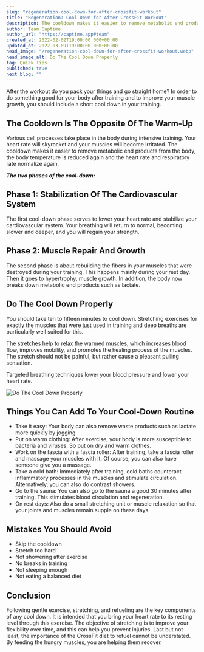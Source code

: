 ```yaml
---
slug: "regeneration-cool-down-for-after-crossfit-workout"
title: "Regeneration: Cool Down for After CrossFit Workout"
description: The cooldown makes it easier to remove metabolic end products from the body, the body temperature is reduced again and the heart rate and respiratory rate normalize again.
author: Team Captime
author_url: "https://captime.app#team"
created_at: 2022-02-02T19:00:00.000+00:00
updated_at: 2022-03-09T19:00:00.000+00:00
head_image: "/regeneration-cool-down-for-after-crossfit-workout.webp"
head_image_alt: Do The Cool Down Properly
tag: Quick Tips
published: true
next_blog: ""
---
```


After the workout do you pack your things and go straight home? In order to do something good for your body after training and to improve your muscle growth, you should include a short cool down in your training.

## The Cooldown Is The Opposite Of The Warm-Up

Various cell processes take place in the body during intensive training. Your heart rate will skyrocket and your muscles will become irritated. The cooldown makes it easier to remove metabolic end products from the body, the body temperature is reduced again and the heart rate and respiratory rate normalize again.

**_The two phases of the cool-down:_**

## Phase 1: Stabilization Of The Cardiovascular System

The first cool-down phase serves to lower your heart rate and stabilize your cardiovascular system. Your breathing will return to normal, becoming slower and deeper, and you will regain your strength.

## Phase 2: Muscle Repair And Growth

The second phase is about rebuilding the fibers in your muscles that were destroyed during your training. This happens mainly during your rest day. Then it goes to hypertrophy, muscle growth. In addition, the body now breaks down metabolic end products such as lactate.

## Do The Cool Down Properly

You should take ten to fifteen minutes to cool down. Stretching exercises for exactly the muscles that were just used in training and deep breaths are particularly well suited for this.

The stretches help to relax the warmed muscles, which increases blood flow, improves mobility, and promotes the healing process of the muscles. The stretch should not be painful, but rather cause a pleasant pulling sensation.

Targeted breathing techniques lower your blood pressure and lower your heart rate.

![Do The Cool Down Properly](/do-the-cool-down-properly.webp)

## Things You Can Add To Your Cool-Down Routine

- Take it easy: Your body can also remove waste products such as lactate more quickly by jogging.
- Put on warm clothing: After exercise, your body is more susceptible to bacteria and viruses. So put on dry and warm clothes.
- Work on the fascia with a fascia roller: After training, take a fascia roller and massage your muscles with it. Of course, you can also have someone give you a massage.
- Take a cold bath: Immediately after training, cold baths counteract inflammatory processes in the muscles and stimulate circulation. Alternatively, you can also do contrast showers.
- Go to the sauna: You can also go to the sauna a good 30 minutes after training. This stimulates blood circulation and regeneration.
- On rest days: Also do a small stretching unit or muscle relaxation so that your joints and muscles remain supple on these days.

## Mistakes You Should Avoid

- Skip the cooldown
- Stretch too hard
- Not showering after exercise
- No breaks in training
- Not sleeping enough
- Not eating a balanced diet

## Conclusion

Following gentle exercise, stretching, and refueling are the key components of any cool down. It is intended that you bring your heart rate to its resting level through this exercise. The objective of stretching is to improve your flexibility over time, and this can help you prevent injuries. Last but not least, the importance of the CrossFit diet to refuel cannot be understated. By feeding the hungry muscles, you are helping them recover.
